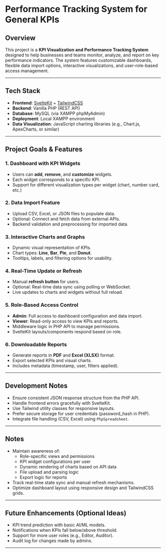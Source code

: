 # Performance Tracking System for General KPIs

## Overview

This project is a **KPI Visualization and Performance Tracking System** designed to help businesses and teams monitor, analyze, and report on key performance indicators. The system features customizable dashboards, flexible data import options, interactive visualizations, and user-role-based access management.

---

## Tech Stack

- **Frontend**: [SvelteKit](https://kit.svelte.dev) + [TailwindCSS](https://tailwindcss.com)
- **Backend**: Vanilla PHP (REST API)
- **Database**: MySQL (via XAMPP phpMyAdmin)
- **Deployment**: Local XAMPP environment
- **Data Visualization**: JavaScript charting libraries (e.g., Chart.js, ApexCharts, or similar)

---

## Project Goals & Features

### 1. Dashboard with KPI Widgets
- Users can **add**, **remove**, and **customize** widgets.
- Each widget corresponds to a specific KPI.
- Support for different visualization types per widget (chart, number card, etc.)

### 2. Data Import Feature
- Upload CSV, Excel, or JSON files to populate data.
- Optional: Connect and fetch data from external APIs.
- Backend validation and preprocessing for imported data.

### 3. Interactive Charts and Graphs
- Dynamic visual representation of KPIs.
- Chart types: **Line**, **Bar**, **Pie**, and **Donut**.
- Tooltips, labels, and filtering options for usability.

### 4. Real-Time Update or Refresh
- Manual **refresh button** for users.
- Optional: Real-time data sync using polling or WebSocket.
- Live updates to charts and widgets without full reload.

### 5. Role-Based Access Control
- **Admin**: Full access to dashboard configuration and data import.
- **Viewer**: Read-only access to view KPIs and reports.
- Middleware logic in PHP API to manage permissions.
- SvelteKit layouts/components respond based on role.

### 6. Downloadable Reports
- Generate reports in **PDF** and **Excel (XLSX)** format.
- Export selected KPIs and visual charts.
- Includes metadata (timestamp, user, filters applied).

---

## Development Notes

- Ensure consistent JSON response structure from the PHP API.
- Handle frontend errors gracefully with SvelteKit.
- Use Tailwind utility classes for responsive layouts.
- Prefer secure storage for user credentials (password_hash in PHP).
- Integrate file handling (CSV, Excel) using `PhpSpreadsheet`.

---

## Notes

- Maintain awareness of:
  - Role-specific views and permissions
  - KPI widget configurations per user
  - Dynamic rendering of charts based on API data
  - File upload and parsing logic
  - Export logic for reports
- Track real-time state sync and manual refresh mechanisms.
- Optimize dashboard layout using responsive design and TailwindCSS grids.

---

## Future Enhancements (Optional Ideas)

- KPI trend prediction with basic AI/ML models.
- Notifications when KPIs fall below/above threshold.
- Support for more user roles (e.g., Editor, Auditor).
- Audit log for changes made by admins.

---